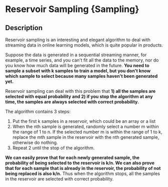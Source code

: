 # Reservoir Sampling {Sampling}

## Description

Reservoir sampling is an interesting and elegant algorithm to deal with streaming data in online learning models, which is quite popular in products.

Suppose the data is generated in a sequential streaming manner, for example, a time series, and you can't fit all the data to the memory, nor do you know how much data will be generated in the future. **You need to sample a subset with k samples to train a model, but you don't know which sample to select because many samples haven't been generated yet.**

Reservoir sampling can deal with this problem that **1) all the samples are selected with equal probability and 2) if you stop the algorithm at any time, the samples are always selected with correct probability.**

The algorithm contains 3 steps:

1. Put the first k samples in a reservoir, which could be an array or a list
2. When the nth sample is generated, randomly select a number m within the range of 1 to n. If the selected number m is within the range of 1 to k, replace the mth sample in the reservoir with the nth generated sample, otherwise do nothing.
3. Repeat 2 until the stop of the algorithm.

**We can easily prove that for each newly generated sample, the probability of being selected to the reservoir is k/n. We can also prove that for each sample that is already in the reservoir, the probability of not being replaced is also k/n.** Thus when the algorithm stops, all the samples in the reservoir are selected with correct probability.
